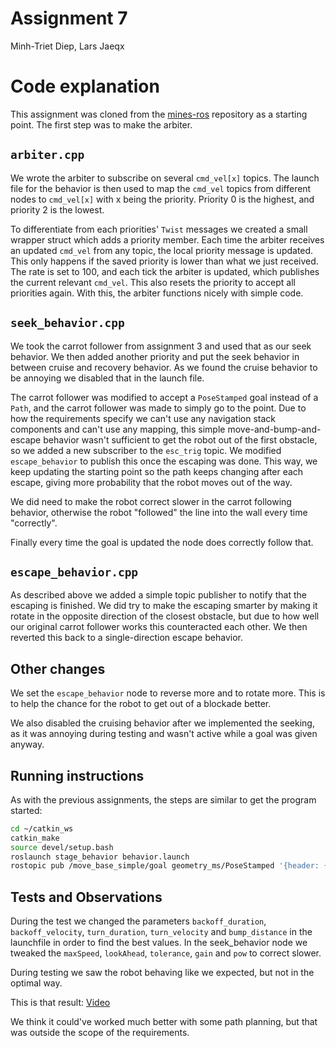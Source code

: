 Assignment 7
=========

Minh-Triet Diep, Lars Jaeqx

# Code explanation

This assignment was cloned from the [mines-ros](https://github.com/fhict/mines-ros) repository as a starting point. The first step was to make the arbiter.

`arbiter.cpp`
-------------

We wrote the arbiter to subscribe on several `cmd_vel[x]` topics. The launch file for the behavior is then used to map the `cmd_vel` topics from different nodes to `cmd_vel[x]` with x being the priority. Priority 0 is the highest, and priority 2 is the lowest. 

To differentiate from each priorities' `Twist` messages we created a small wrapper struct which adds a priority member. Each time the arbiter receives an updated `cmd_vel` from any topic, the local priority message is updated. This only happens if the saved priority is lower than what we just received. The rate is set to 100, and each tick the arbiter is updated, which publishes the current relevant `cmd_vel`. This also resets the priority to accept all priorities again. With this, the arbiter functions nicely with simple code.

`seek_behavior.cpp`
-------------------

We took the carrot follower from assignment 3 and used that as our seek behavior. We then added another priority and put the seek behavior in between cruise and recovery behavior. As we found the cruise behavior to be annoying we disabled that in the launch file. 

The carrot follower was modified to accept a `PoseStamped` goal instead of a `Path`, and the carrot follower was made to simply go to the point. Due to how the requirements specify we can't use any navigation stack components and can't use any mapping, this simple move-and-bump-and-escape behavior wasn't sufficient to get the robot out of the first obstacle, so we added a new subscriber to the `esc_trig` topic. We modified `escape_behavior` to publish this once the escaping was done. This way, we keep updating the starting point so the path keeps changing after each escape, giving more probability that the robot moves out of the way.

We did need to make the robot correct slower in the carrot following behavior, otherwise the robot "followed" the line into the wall every time "correctly".

Finally every time the goal is updated the node does correctly follow that.

`escape_behavior.cpp`
---------------------

As described above we added a simple topic publisher to notify that the escaping is finished. We did try to make the escaping smarter by making it rotate in the opposite direction of the closest obstacle, but due to how well our original carrot follower works this counteracted each other. We then reverted this back to a single-direction escape behavior.

Other changes
-------------

We set the `escape_behavior` node to reverse more and to rotate more. This is to help the chance for the robot to get out of a blockade better.

We also disabled the cruising behavior after we implemented the seeking, as it was annoying during testing and wasn't active while a goal was given anyway. 


Running instructions  
--------------------

As with the previous assignments, the steps are similar to get the program started:

```sh
cd ~/catkin_ws
catkin_make
source devel/setup.bash
roslaunch stage_behavior behavior.launch
rostopic pub /move_base_simple/goal geometry_ms/PoseStamped '{header: {stamp: now, frame_id: "map"}, pose: {position: {x: 0.0, y: 6.0, z: 0.0}, orientation: {w: 1.0}}}'
```

Tests and Observations
----------------------

During the test we changed the parameters `backoff_duration`, `backoff_velocity`, `turn_duration`, `turn_velocity` and `bump_distance` in the launchfile in order to find the best values. In the seek_behavior node we tweaked the `maxSpeed`, `lookAhead`, `tolerance`, `gain` and `pow` to correct slower.

During testing we saw the robot behaving like we expected, but not in the optimal way.

This is that result: [Video](https://streamable.com/5s03o)

We think it could've worked much better with some path planning, but that was outside the scope of the requirements.
